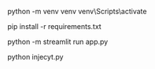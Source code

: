 
python -m venv venv
venv\Scripts\activate

pip install -r requirements.txt

python -m streamlit run app.py

<!-- to prepare graph.html -->
python injecyt.py